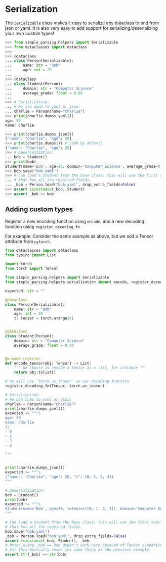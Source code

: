 # Serialization

The `Serializable` class makes it easy to serialize any dataclass to and from json or yaml.
It is also very easy to add support for serializing/deserializing your own custom types!

```python
>>> from simple_parsing.helpers import Serializable
>>> from dataclasses import dataclass
>>>
>>> @dataclass
... class Person(Serializable):
...     name: str = "Bob"
...     age: int = 20
...
>>> @dataclass
... class Student(Person):
...     domain: str = "Computer Science"
...     average_grade: float = 0.80
...
>>> # Serialization:
... # We can dump to yaml or json:
... charlie = Person(name="Charlie")
>>> print(charlie.dumps_yaml())
age: 20
name: Charlie

>>> print(charlie.dumps_json())
{"name": "Charlie", "age": 20}
>>> print(charlie.dumps()) # JSON by default
{"name": "Charlie", "age": 20}
>>> # Deserialization:
... bob = Student()
>>> print(bob)
Student(name='Bob', age=20, domain='Computer Science', average_grade=0.8)
>>> bob.save("bob.yaml")
>>> # Can load a Student from the base class: this will use the first subclass
... # that has all the required fields.
... _bob = Person.load("bob.yaml", drop_extra_fields=False)
>>> assert isinstance(_bob, Student)
>>> assert _bob == bob
```


## Adding custom types
Register a new encoding function using `encode`, and a new decoding function using `register_decoding_fn`

For example: Consider the same example as above, but we add a Tensor attribute from `pytorch`.

```python
from dataclasses import dataclass
from typing import List

import torch
from torch import Tensor

from simple_parsing.helpers import Serializable
from simple_parsing.helpers.serialization import encode, register_decoding_fn

expected: str = ""

@dataclass
class Person(Serializable):
    name: str = "Bob"
    age: int = 20
    t: Tensor = torch.arange(4)


@dataclass
class Student(Person):
    domain: str = "Computer Science"
    average_grade: float = 0.80


@encode.register
def encode_tensor(obj: Tensor) -> List:
    """ We choose to encode a tensor as a list, for instance """
    return obj.tolist()

# We will use `torch.as_tensor` as our decoding function
register_decoding_fn(Tensor, torch.as_tensor)

# Serialization:
# We can dump to yaml or json:
charlie = Person(name="Charlie")
print(charlie.dumps_yaml())
expected += """\
age: 20
name: Charlie
t:
- 0
- 1
- 2
- 3

"""


print(charlie.dumps_json())
expected += """\
{"name": "Charlie", "age": 20, "t": [0, 1, 2, 3]}
"""

# Deserialization:
bob = Student()
print(bob)
expected += """\
Student(name='Bob', age=20, t=tensor([0, 1, 2, 3]), domain='Computer Science', average_grade=0.8)
"""

# Can load a Student from the base class: this will use the first subclass
# that has all the required fields.
bob.save("bob.yaml")
_bob = Person.load("bob.yaml", drop_extra_fields=False)
assert isinstance(_bob, Student), _bob
# Note: using _bob == bob doesn't work here because of Tensor comparison,
# But this basically shows the same thing as the previous example.
assert str(_bob) == str(bob)

```
